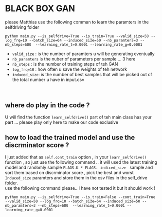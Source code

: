 # BLACK BOX GAN

please Matthias use the following comman to learn the paramters in the selfdriving folder 

```
python main.py --is_selfdrive=True --is_train=True --valid_size=50 --log_frq=10 --batch_size=64 --induced_size=50 --nb_paramters=3 --nb_steps=600  --learning_rate_t=0.0001 --learning_rate_g=0.0001
```
* `valid_size` : is the number of paramters u will be generating eventually <br>
* `nb_paramters` is the nuber of parameters per sample ... 3 here <br>
* `nb_steps` : is the number of training steps of teh GAN <br>
* `log_frq=10` : how often u save the weights of teh network<br>
* `induced_size`: is the number of best samples that will be picked out of the total number u have in input.csv <br>
<br><br>
## where do play in the code ?
U will find the function `learn_selfdrive()` part of teh main class has your part ... please play only here to make our code exclusive 
<br>
## how to load the trained model and use the discrminator score ?
I just added that as `self.cont_train` option , in your `learn_selfdrive()` function , so just use the following command .. it will used the latest training model and randomly sample `FLAGS.K * FLAGS. indiced_size ` sample and sort them based on discrminator score , pick the best and worst `Induced_size` paramters and store them in the csv files in the self_drive folder.
<br>
use the following command please.. I have not tested it but it should work !  
```
python main.py --is_selfdrive=True --is_train=False --cont_train=True --valid_size=50 --log_frq=10 --batch_size=64 --induced_size=50 --nb_paramters=3 --nb_steps=600  --learning_rate_t=0.0001 --learning_rate_g=0.0001
```
